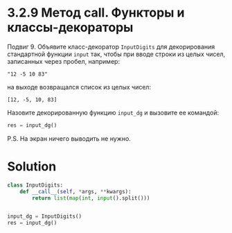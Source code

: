 # 3.2.9 Метод __call__. Функторы и классы-декораторы

Подвиг 9. Объявите класс-декоратор `InputDigits` для декорирования стандартной функции `input` так, чтобы при вводе
строки из целых чисел, записанных через пробел, например:

```
"12 -5 10 83"
```

на выходе возвращался список из целых чисел:

```
[12, -5, 10, 83]
```

Назовите декорированную функцию `input_dg` и вызовите ее командой:

```python
res = input_dg()
```

P.S. На экран ничего выводить не нужно.

# Solution

```python
class InputDigits:
    def __call__(self, *args, **kwargs):
        return list(map(int, input().split()))


input_dg = InputDigits()
res = input_dg()
```